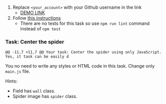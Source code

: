1. Replace `<your_account>` with your Github username in the link
    - [DEMO LINK](https://g37ua.github.io/js_center_spider_DOM/)
2. Follow [this instructions](https://mate-academy.github.io/layout_task-guideline/)
    - There are no tests for this task so use `npm run lint` command instead of `npm test`

### Task: Center the spider

	@@ -11,7 +11,7 @@ Your task: Center the spider using only JavaScript. Yes, it task can be easily d

You no need to write any styles or HTML code in this task. Change only `main.js` file.

Hints:
- Field has `wall` class.
- Spider image has `spider` class.
